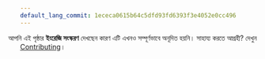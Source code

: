 ```yaml
---
default_lang_commit: 1ececa0615b64c5dfd93fd6393f3e4052e0cc496
---
```


<i class="fa-solid fa-circle-info" style="margin-left: -1.5rem"></i> আপনি এই পৃষ্ঠার **ইংরেজি সংস্করণ** দেখছেন কারণ এটি এখনও সম্পূর্ণভাবে অনূদিত হয়নি। সাহায্য করতে আগ্রহী? দেখুন [Contributing](/docs/contributing/)।
